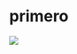 # primero
<img src="https://encrypted-tbn0.gstatic.com/images?q=tbn:ANd9GcS22tbm471-81ETu3h0lntj1302fOZVTMT-3g&usqp=CAU">
